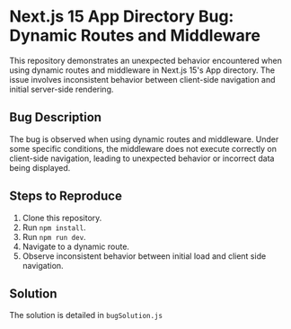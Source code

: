 # Next.js 15 App Directory Bug: Dynamic Routes and Middleware

This repository demonstrates an unexpected behavior encountered when using dynamic routes and middleware in Next.js 15's App directory.  The issue involves inconsistent behavior between client-side navigation and initial server-side rendering. 

## Bug Description
The bug is observed when using dynamic routes and middleware. Under some specific conditions, the middleware does not execute correctly on client-side navigation, leading to unexpected behavior or incorrect data being displayed.

## Steps to Reproduce
1. Clone this repository.
2. Run `npm install`.
3. Run `npm run dev`.
4. Navigate to a dynamic route. 
5. Observe inconsistent behavior between initial load and client side navigation.

## Solution
The solution is detailed in `bugSolution.js`